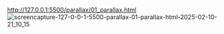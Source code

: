 http://127.0.0.1:5500/parallax/01_parallax.html
![screencapture-127-0-0-1-5500-parallax-01-parallax-html-2025-02-10-21_10_15](https://github.com/user-attachments/assets/e9c8dd38-e18e-4cf9-ac4d-6122308455aa)
